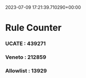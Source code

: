 2023-07-09 17:21:39.710290+00:00
# Rule Counter 
 ### UCATE : 439271

 ### Veneto : 212859

 ### Allowlist : 13929